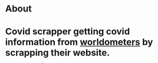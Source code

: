 <h1>About<h1/>
Covid scrapper getting covid information from <a href="https://www.worldometers.info/coronavirus/#countries">worldometers</a> by scrapping their website.
